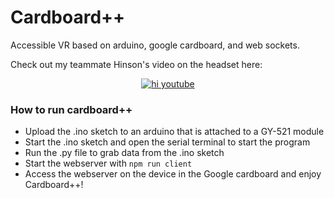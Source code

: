# Cardboard++
Accessible VR based on arduino, google cardboard, and web sockets. 

Check out my teammate Hinson's video on the headset here:

<div align="center" markdown="1">

[![hi youtube](https://img.youtube.com/vi/KP3yoWUXz70/0.jpg)](https://www.youtube.com/watch?v=KP3yoWUXz70)
  
</div>



### How to run cardboard++

- Upload the .ino sketch to an arduino that is attached to a GY-521 module
- Start the .ino sketch and open the serial terminal to start the program
- Run the .py file to grab data from the .ino sketch
- Start the webserver with `npm run client`
- Access the webserver on the device in the Google cardboard and enjoy Cardboard++!

